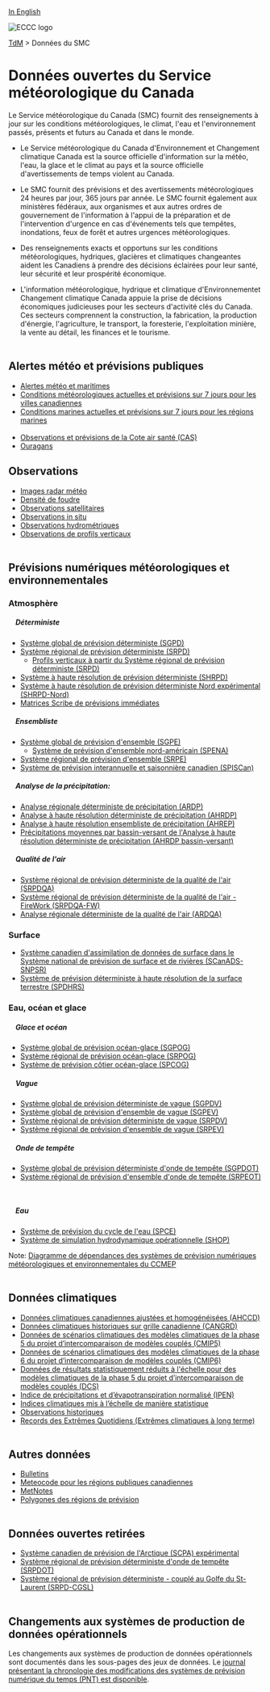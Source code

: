 [In English](readme_en.md)

![ECCC logo](../img_eccc-logo.png)

[TdM](../readme_fr.md) > Données du SMC


# Données ouvertes du Service météorologique du Canada

Le Service météorologique du Canada (SMC) fournit des renseignements à jour sur les conditions météorologiques, le climat, l'eau et l'environnement passés, présents et futurs au Canada et dans le monde.

* Le Service météorologique du Canada d'Environnement et Changement climatique  Canada est la source officielle d'information sur la météo, l'eau, la glace et le climat au pays et la source officielle d'avertissements de temps violent au Canada.</br>

* Le SMC fournit des prévisions et des avertissements météorologiques 24 heures par jour, 365 jours par année. Le SMC fournit également aux ministères fédéraux, aux organismes et aux autres ordres de gouvernement de l'information à l'appui de la préparation et de l'intervention d'urgence en cas d'événements tels que tempêtes, inondations, feux de forêt et autres urgences météorologiques.</br>

* Des renseignements exacts et opportuns sur les conditions météorologiques, hydriques, glacières et climatiques changeantes aident les Canadiens à prendre des décisions éclairées pour leur santé, leur sécurité et leur prospérité économique.</br>

* L'information météorologique, hydrique et climatique d'Environnementet Changement climatique Canada appuie la prise de décisions économiques judicieuses pour les secteurs d'activité clés du Canada. Ces secteurs comprennent la construction, la fabrication, la production d'énergie, l'agriculture, le transport, la foresterie, l'exploitation minière, la vente au détail, les finances et le tourisme.
</br></br>

## Alertes météo et prévisions publiques

* [Alertes météo et maritimes](alerts/readme_alerts_fr.md)
* [Conditions météorologiques actuelles et prévisions sur 7 jours pour les villes canadiennes](citypage-weather/readme_citypageweather_fr.md)
* [Conditions marines actuelles et prévisions sur 7 jours pour les régions marines](marine-weather/readme_marine-weather_fr.md)
</br></br>
* [Observations et prévisions de la Cote air santé (CAS)](aqhi/readme_aqhi_fr.md)
* [Ouragans](hurricanes/readme_hurricanes_fr.md)

## Observations

* [Images radar météo](obs_radar/readme_radar_fr.md)
* [Densité de foudre](lightning/readme_lightning_fr.md)
* [Observations satellitaires](obs_satellite/readme_satellite_fr.md)
* [Observations in situ](obs_station/readme_obs_insitu_fr.md)
* [Observations hydrométriques](obs_hydrometric/readme_hydrometric_fr.md)
* [Observations de profils verticaux](vertical-profiles/readme_vertical-profiles-obs_fr.md)
</br></br>

## Prévisions numériques météorologiques et environnementales

### <span class="badge badge-light">Atmosphère</span>

##### &emsp;<span class="badge badge-info">Déterministe</span>

* [Système global de prévision déterministe (SGPD)](nwp_gdps/readme_gdps_fr.md)
* [Système régional de prévision déterministe (SRPD)](nwp_rdps/readme_rdps_fr.md)
    * [Profils verticaux à partir du Système régional de prévision déterministe (SRPD)](vertical-profiles/readme_vertical-profiles-nwp_fr.md)
* [Système à haute résolution de prévision déterministe (SHRPD)](nwp_hrdps/readme_hrdps_fr.md)
* [Système à haute résolution de prévision déterministe Nord expérimental (SHRPD-Nord)](nwp_hrdps-north/readme_hrdps-north_fr.md)
* [Matrices Scribe de prévisions immédiates](nwp_nowcasting/readme_nowcasting_fr.md)</br>

##### &emsp;<span class="badge badge-info">Ensembliste</span>
* [Système global de prévision d'ensemble (SGPE)](nwp_geps/readme_geps_fr.md)
    * [Système de prévision d'ensemble nord-américain (SPENA)](nwp_naefs/readme_naefs_fr.md)
* [Système régional de prévision d'ensemble (SRPE)](nwp_reps/readme_reps_fr.md)
* [Système de prévision interannuelle et saisonnière canadien (SPISCan)](nwp_cansips/readme_cansips_fr.md)</br>

##### &emsp;<span class="badge badge-info">Analyse de la précipitation:</span>

* [Analyse régionale déterministe de précipitation (ARDP)](nwp_rdpa/readme_rdpa_fr.md)
* [Analyse à haute résolution déterministe de précipitation (AHRDP)](nwp_hrdpa/readme_hrdpa_fr.md)
* [Analyse à haute résolution ensembliste de précipitation (AHREP)](nwp_hrepa/readme_hrepa_fr.md)
* [Précipitations moyennes par bassin-versant de l'Analyse à haute résolution déterministe de précipitation (AHRDP bassin-versant)](nwp_hrdpa-watershed/readme_hrdpa-watershed_fr.md)</br>

##### &emsp;<span class="badge badge-info">Qualité de l'air</span>
* [Système régional de prévision déterministe de la qualité de l'air (SRPDQA)](nwp_raqdps/readme_raqdps_fr.md)
* [Système régional de prévision déterministe de la qualité de l'air - FireWork (SRPDQA-FW)](nwp_raqdps-fw/readme_raqdps-fw_fr.md)
* [Analyse régionale déterministe de la qualité de l'air (ARDQA)](nwp_rdaqa/readme_rdaqa_fr.md)

### <span class="badge badge-light">Surface</span>

* [Système canadien d'assimilation de données de surface dans le Système national de prévision de surface et de rivières (SCanADS-SNPSR)](nwp_caldas-nsrps/readme_caldas-nsrps_fr.md)
* [Système de prévision déterministe à haute résolution de la surface terrestre (SPDHRS)](nwp_hrdlps/readme_hrdlps_fr.md)</br>

### <span class="badge badge-light">Eau, océan et glace</span>

##### &emsp;<span class="badge badge-info">Glace et océan</span>

* [Système global de prévision océan-glace (SGPOG)](nwp_giops/readme_giops_fr.md)
* [Système régional de prévision océan-glace (SRPOG)](nwp_riops/readme_riops_fr.md)
* [Système de prévision côtier océan-glace (SPCOG)](nwp_ciops/readme_ciops_fr.md)</br>

##### &emsp;<span class="badge badge-info">Vague</span>

* [Système global de prévision déterministe de vague (SGPDV)](nwp_gdwps/readme_gdwps_fr.md)
* [Système global de prévision d'ensemble de vague (SGPEV)](nwp_gewps/readme_gewps_fr.md)
* [Système régional de prévision déterministe de vague (SRPDV)](nwp_rdwps/readme_rdwps_fr.md)
* [Système régional de prévision d'ensemble de vague (SRPEV)](nwp_rewps/readme_rewps_fr.md)</br>

##### &emsp;<span class="badge badge-info">Onde de tempête</span>

* [Système global de prévision déterministe d'onde de tempête (SGPDOT)](nwp_gdsps/readme_gdsps_fr.md)
* [Système régional de prévision d'ensemble d'onde de tempête (SRPEOT)](nwp_resps/readme_resps_fr.md)
</br>

##### &emsp;<span class="badge badge-info">Eau</span>

* [Système de prévision du cycle de l'eau (SPCE)](nwp_wcps/readme_wcps_fr.md)
* [Système de simulation hydrodynamique opérationnelle (SHOP)](nwp_ohps/readme_ohps_fr.md)</br>

Note: [Diagramme de dépendances des systèmes de prévision numériques météorologiques et environnementales du CCMEP](https://collaboration.cmc.ec.gc.ca/cmc/cmos/public_doc/msc-data/nwep-dependency-diagrams/system_fr.svg)
</br></br>

## Données climatiques

* [Données climatiques canadiennes ajustées et homogénéisées (AHCCD)](climate_ahccd/readme_ahccd_fr.md)
* [Données climatiques historiques sur grille canadienne (CANGRD)](climate_cangrd/readme_cangrd_fr.md)
* [Données de scénarios climatiques des modèles climatiques de la phase 5 du projet d’intercomparaison de modèles couplés (CMIP5)](climate_cmip5/readme_cmip5_fr.md)
* [Données de scénarios climatiques des modèles climatiques de la phase 6 du projet d’intercomparaison de modèles couplés (CMIP6)](climate_cmip6/readme_cmip6_fr.md)
* [Données de résultats statistiquement réduits à l'échelle pour des modèles climatiques de la phase 5 du projet d’intercomparaison de modèles couplés (DCS)](climate_dcs/readme_dcs_fr.md)
* [Indice de précipitations et d’évapotranspiration normalisé (IPEN)](climate_spei/readme_spei_fr.md)
* [Indices climatiques mis à l’échelle de manière statistique](climate_indices/readme_climateindices_fr.md)
* [Observations historiques](climate_obs/readme_climateobs_fr.md)
* [Records des Extrêmes Quotidiens (Extrêmes climatiques à long terme)](climate_ltce/readme_climateltce_fr.md)
</br></br>

## Autres données

* [Bulletins](bulletins/readme_bulletins_fr.md)
* [Meteocode pour les régions publiques canadiennes](meteocode/readme_meteocode_fr.md)
* [MetNotes](metnotes/readme_metnotes_fr.md)
* [Polygones des régions de prévision](forecast-regions/readme_forecast-regions_fr.md)
</br></br>

## Données ouvertes retirées

* [Système canadien de prévision de l'Arctique (SCPA) expérimental](nwp_caps/readme_caps_fr.md)
* [Système régional de prévision déterministe d'onde de tempête (SRPDOT)](nwp_rdsps/readme_rdsps_fr.md)
* [Système régional de prévision déterministe - couplé au Golfe du St-Laurent (SRPD-CGSL)](nwp_rdps-cgsl/readme_rdps-cgsl_fr.md)
</br></br>

## Changements aux systèmes de production de données opérationnels

Les changements aux systèmes de production de données opérationnels sont documentés dans les sous-pages des jeux de données. Le [journal présentant la chronologie des modifications des systèmes de prévision numérique du temps (PNT) est disponible](changelog_nwp_fr.md).


